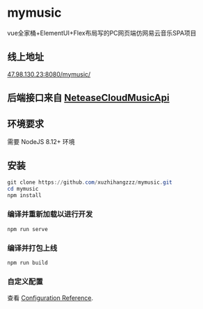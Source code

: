 # mymusic

vue全家桶+ElementUI+Flex布局写的PC网页端仿网易云音乐SPA项目

## 线上地址
[47.98.130.23:8080/mymusic/](http://47.98.130.23:8080/mymusic/#/home)

## 后端接口来自 [NeteaseCloudMusicApi](https://github.com/Binaryify/NeteaseCloudMusicApi)

## 环境要求

需要 NodeJS 8.12+ 环境

## 安装

```powershell
git clone https://github.com/xuzhihangzzz/mymusic.git
cd mymusic
npm install
```

### 编译并重新加载以进行开发
```
npm run serve
```

### 编译并打包上线
```
npm run build
```

### 自定义配置
查看 [Configuration Reference](https://cli.vuejs.org/config/).
